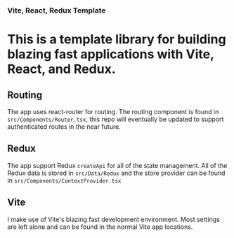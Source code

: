 ### Vite, React, Redux Template

# This is a template library for building blazing fast applications with Vite, React, and Redux.

## Routing

The app uses react-router for routing. The routing component is found in `src/Components/Router.tsx`, this repo will eventually be updated to support authenticated routes in the near future.

## Redux

The app support Redux `createApi` for all of the state management. All of the Redux data is stored in `src/Data/Redux` and the store provider can be found in `src/Components/ContextProvider.tsx`

## Vite

I make use of Vite's blazing fast development environment. Most settings are left alone and can be found in the normal Vite app locations.
